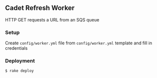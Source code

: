 ## Cadet Refresh Worker

HTTP GET requests a URL from an SQS queue

### Setup
Create `config/worker.yml` file from `config/worker.yml` template and
fill in credentials

### Deployment

    $ rake deploy
